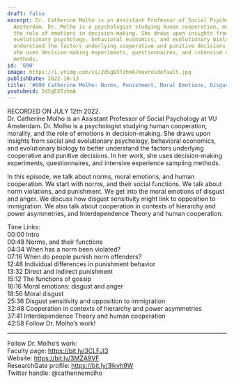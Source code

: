 ```yaml
---
draft: false
excerpt: Dr. Catherine Molho is an Assistant Professor of Social Psychology at VU
  Amsterdam. Dr. Molho is a psychologist studying human cooperation, morality, and
  the role of emotions in decision-making. She draws upon insights from social and
  evolutionary psychology, behavioral economics, and evolutionary biology to better
  understand the factors underlying cooperative and punitive decisions. In her work,
  she uses decision-making experiments, questionnaires, and intensive experience sampling
  methods.
id: '690'
image: https://i.ytimg.com/vi/2dSgEXTzhmA/maxresdefault.jpg
publishDate: 2022-10-13
title: '#690 Catherine Molho: Norms, Punishment, Moral Emotions, Disgust, and Interdependence'
youtubeid: 2dSgEXTzhmA
---
```

RECORDED ON JULY 12th 2022.  
Dr. Catherine Molho is an Assistant Professor of Social Psychology at VU Amsterdam. Dr. Molho is a psychologist studying human cooperation, morality, and the role of emotions in decision-making. She draws upon insights from social and evolutionary psychology, behavioral economics, and evolutionary biology to better understand the factors underlying cooperative and punitive decisions. In her work, she uses decision-making experiments, questionnaires, and intensive experience sampling methods.

In this episode, we talk about norms, moral emotions, and human cooperation. We start with norms, and their social functions. We talk about norm violations, and punishment. We get into the moral emotions of disgust and anger. We discuss how disgust sensitivity might link to opposition to immigration. We also talk about cooperation in contexts of hierarchy and power asymmetries, and Interdependence Theory and human cooperation.

Time Links:  
00:00 Intro  
00:48  Norms, and their functions  
04:34  When has a norm been violated?  
07:16  When do people punish norm offenders?  
12:48  Individual differences in punishment behavior  
13:32  Direct and indirect punishment  
15:12  The functions of gossip  
16:16  Moral emotions: disgust and anger  
18:56  Moral disgust  
25:36  Disgust sensitivity and opposition to immigration  
32:48  Cooperation in contexts of hierarchy and power asymmetries  
37:41  Interdependence Theory and human cooperation  
42:58  Follow Dr. Molho’s work!

---

Follow Dr. Molho’s work:  
Faculty page: https://bit.ly/3CLFJI3  
Website: https://bit.ly/3MZA9VF  
ResearchGate profile: https://bit.ly/3Ikvh9W  
Twitter handle: @catherinemolho
